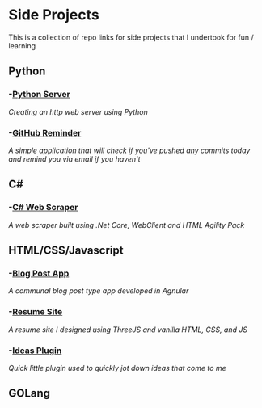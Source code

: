 # Side Projects
This is a collection of repo links for side projects that I undertook for fun / learning

## Python
### -[Python Server](https://github.com/S00171340/python-server)
*Creating an http web server using Python*

### -[GitHub Reminder](https://github.com/ryanmckelvey/github-reminder)
*A simple application that will check if you've pushed any commits today and remind you via email if you haven't*

## C# 
### -[C# Web Scraper](https://github.com/ryanmckelvey/csharp-web-scraper)
*A web scraper built using .Net Core, WebClient and HTML Agility Pack*

## HTML/CSS/Javascript
### -[Blog Post App](https://github.com/ryanmckelvey/angular-blog-app)
*A communal blog post type app developed in Agnular*

### -[Resume Site](https://github.com/ryanmckelvey/ryanmckelvey.com)
*A resume site I designed using ThreeJS and vanilla HTML, CSS, and JS*

### -[Ideas Plugin](https://github.com/ryanmckelvey/ideas-plugin)
*Quick little plugin used to quickly jot down ideas that come to me*

## GOLang





